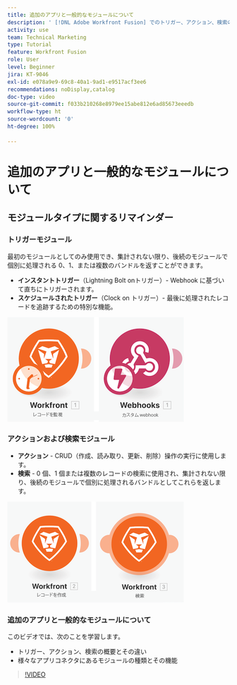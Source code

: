 ```yaml
---
title: 追加のアプリと一般的なモジュールについて
description: ' [!DNL Adobe Workfront Fusion] でのトリガー、アクション、検索の概要、様々なアプリコネクタにあるモジュールの種類がどのように機能するかを説明します。'
activity: use
team: Technical Marketing
type: Tutorial
feature: Workfront Fusion
role: User
level: Beginner
jira: KT-9046
exl-id: e078a9e9-69c8-40a1-9ad1-e9517acf3ee6
recommendations: noDisplay,catalog
doc-type: video
source-git-commit: f033b210268e8979ee15abe812e6ad85673eeedb
workflow-type: ht
source-wordcount: '0'
ht-degree: 100%

---
```


# 追加のアプリと一般的なモジュールについて

## モジュールタイプに関するリマインダー

### トリガーモジュール

最初のモジュールとしてのみ使用でき、集計されない限り、後続のモジュールで個別に処理される 0、1、または複数のバンドルを返すことができます。

* **インスタントトリガー**（Lightning Bolt onトリガー）- Webhook に基づいて直ちにトリガーされます。
* **スケジュールされたトリガー**（Clock on トリガー）- 最後に処理されたレコードを追跡するための特別な機能。

![トリガーモジュールの画像](assets/beyond-basic-modules-1.png)

### アクションおよび検索モジュール

* **アクション** - CRUD（作成、読み取り、更新、削除）操作の実行に使用します。
* **検索** - 0 個、1 個または複数のレコードの検索に使用され、集計されない限り、後続のモジュールで個別に処理されるバンドルとしてこれらを返します。

![アクションおよび検索モジュールの画像](assets/beyond-basic-modules-2.png)

### 追加のアプリと一般的なモジュールについて

このビデオでは、次のことを学習します。

* トリガー、アクション、検索の概要とその違い
* 様々なアプリコネクタにあるモジュールの種類とその機能

>[!VIDEO](https://video.tv.adobe.com/v/335287/?quality=12&learn=on)
